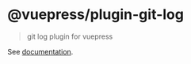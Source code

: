 # @vuepress/plugin-git-log

> git log plugin for vuepress

See [documentation](https://vuepress.vuejs.org/plugin/official/plugin-git-log.html).
